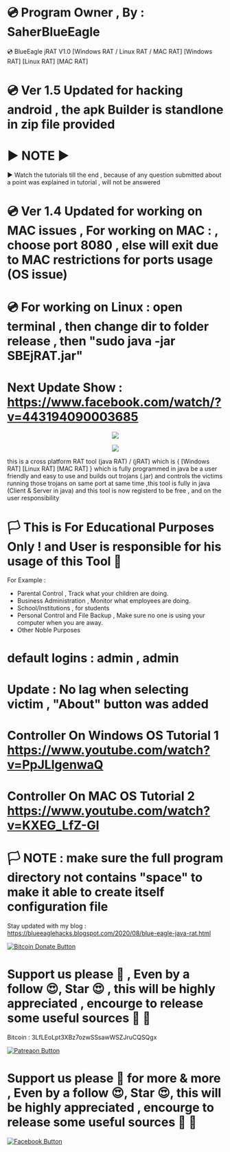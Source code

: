 # 💿 Program Owner , By : SaherBlueEagle
💿 BlueEagle jRAT V1.0 [Windows RAT / Linux RAT / MAC RAT] 
[Windows RAT] [Linux RAT] [MAC RAT] 
# 💿  Ver 1.5 Updated for hacking android , the apk Builder is standlone in zip file provided
# ▶️ NOTE ▶️
▶ Watch the tutorials till the end , because of any question submitted about a point was explained in tutorial , will not be answered 

# 💿  Ver 1.4 Updated for working on MAC issues , For working on MAC : , choose port 8080 , else will exit due to MAC restrictions for ports usage (OS issue)
# 💿 For working on Linux : open terminal , then change dir to folder release , then "sudo java -jar SBEjRAT.jar" 
# Next Update Show : https://www.facebook.com/watch/?v=443194090003685

<p align="center">
<img src="https://raw.githubusercontent.com/SaherBlueEagle/BlueEagle_jRAT/master/screensj.png" ><br>

</p>
<p align="center">
<img src="https://raw.githubusercontent.com/SaherBlueEagle/BlueEagle_jRAT/master/jRAT%20on%20MAC.png" ><br>

</p>

this is a cross platform RAT tool (java RAT) / (jRAT) which is { [Windows RAT] [Linux RAT] [MAC RAT] } which is fully programmed in java be a user friendly and easy to use and builds out trojans (.jar) and controls the victims running those trojans on same port at same time ,this tool is fully in java (Client & Server in java) and this tool is now registerd to be free , and on the user responsibility 


# 🏳 This is For Educational Purposes Only ! and User is responsible for his usage of this Tool  🔞

For Example : 
- Parental Control , Track what your children are doing.
- Business Administration , Monitor what employees are doing.
- School/Institutions , for students
- Personal Control and File Backup , Make sure no one is using your computer when you are away.
- Other Noble Purposes
# default logins : admin , admin
# Update : No lag when selecting victim , "About" button was added 
# Controller On Windows OS Tutorial 1  https://www.youtube.com/watch?v=PpJLlgenwaQ
# Controller On MAC OS Tutorial 2 https://www.youtube.com/watch?v=KXEG_LfZ-GI
# 🏳 NOTE : make sure the full program directory not contains "space" to make it able to create itself configuration file
Stay updated with my blog : 
https://blueeaglehacks.blogspot.com/2020/08/blue-eagle-java-rat.html

[![Bitcoin Donate Button](https://raw.githubusercontent.com/SaherBlueEagle/XPR-2020-Free/master/Bitcoin-Donate-button.png)](https://www.facebook.com/NsBleeD/posts/)
# Support us please 🥰  , Even by a follow 😍, Star 😍 , this will be highly appreciated , encourge to release some useful sources 🥰 🥰
Bitcoin : 3LfLEoLpt3XBz7ozwSSsawWSZJruCQSQgx

[![Patreaon Button](https://raw.githubusercontent.com/SaherBlueEagle/XPR-2020-Free/master/patreon_button2.png)](https://www.patreon.com/BlueEagle)
# Support us please 🥰 for more & more  , Even by a follow 😍, Star 😍, this will be highly appreciated , encourge to release some useful sources 🥰 🥰

[![Facebook Button](https://raw.githubusercontent.com/SaherBlueEagle/XPR-2020-Free/master/facebook_button.png)](https://www.facebook.com/NsBleeD/posts/)
